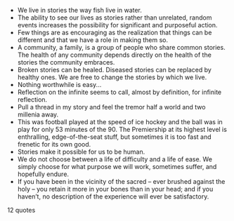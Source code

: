  - We live in stories the way fish live in water.
 - The ability to see our lives as stories rather than unrelated, random events increases the possibility for significant and purposeful action.
 - Few things are as encouraging as the realization that things can be different and that we have a role in making them so.
 - A community, a family, is a group of people who share common stories. The health of any community depends directly on the health of the stories the community embraces.
 - Broken stories can be healed. Diseased stories can be replaced by healthy ones. We are free to change the stories by which we live.
 - Nothing worthwhile is easy...
 - Reflection on the infinite seems to call, almost by definition, for infinite reflection.
 - Pull a thread in my story and feel the tremor half a world and two millenia away.
 - This was football played at the speed of ice hockey and the ball was in play for only 53 minutes of the 90. The Premiership at its highest level is enthralling, edge-of-the-seat stuff, but sometimes it is too fast and frenetic for its own good.
 - Stories make it possible for us to be human.
 - We do not choose between a life of difficulty and a life of ease. We simply choose for what purpose we will work, sometimes suffer, and hopefully endure.
 - If you have been in the vicinity of the sacred – ever brushed against the holy – you retain it more in your bones than in your head; and if you haven’t, no description of the experience will ever be satisfactory.

12 quotes